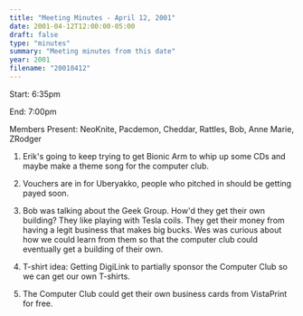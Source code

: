 ```yaml
---
title: "Meeting Minutes - April 12, 2001"
date: 2001-04-12T12:00:00-05:00
draft: false
type: "minutes"
summary: "Meeting minutes from this date"
year: 2001
filename: "20010412"
---
```


Start: 6:35pm </p><p>
End: 7:00pm </p><p>
Members Present: NeoKnite, Pacdemon, Cheddar, Rattles, Bob, Anne Marie, ZRodger </p><p>
1. Erik's going to keep trying to get Bionic Arm to whip up some CDs and maybe make a theme song for the computer club. </p><p>
2. Vouchers are in for Uberyakko, people who pitched in should be getting payed soon. </p><p>
3. Bob was talking about the Geek Group.  How'd they get their own building? They like playing with Tesla coils.  They get their money from having a legit business that makes big bucks.  Wes was curious about how we could learn from them so that the computer club could eventually get a building of their own. </p><p>
4. T-shirt idea:  Getting DigiLink to partially sponsor the Computer Club so we can get our own T-shirts. </p><p>
5. The Computer Club could get their own business cards from VistaPrint for free. </p>
